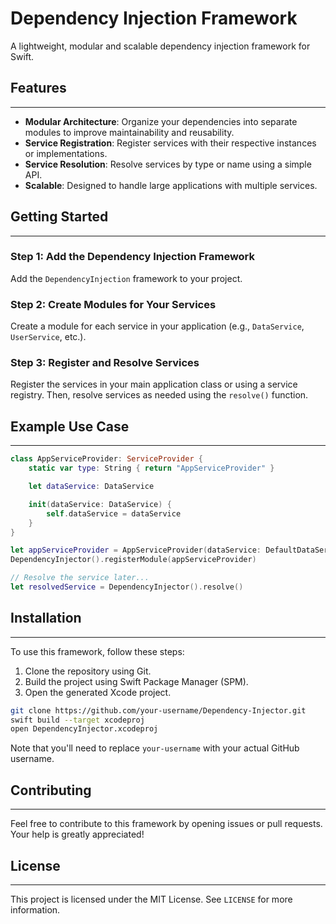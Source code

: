 # Dependency Injection Framework

A lightweight, modular and scalable dependency injection framework for Swift.

## Features
------------

*   **Modular Architecture**: Organize your dependencies into separate modules to improve maintainability and reusability.
*   **Service Registration**: Register services with their respective instances or implementations.
*   **Service Resolution**: Resolve services by type or name using a simple API.
*   **Scalable**: Designed to handle large applications with multiple services.

## Getting Started
-----------------

### Step 1: Add the Dependency Injection Framework

Add the `DependencyInjection` framework to your project.

### Step 2: Create Modules for Your Services

Create a module for each service in your application (e.g., `DataService`, `UserService`, etc.).

### Step 3: Register and Resolve Services

Register the services in your main application class or using a service registry. Then, resolve services as needed using the `resolve()` function.

## Example Use Case
--------------------

```swift
class AppServiceProvider: ServiceProvider {
    static var type: String { return "AppServiceProvider" }

    let dataService: DataService

    init(dataService: DataService) {
        self.dataService = dataService
    }
}

let appServiceProvider = AppServiceProvider(dataService: DefaultDataService())
DependencyInjector().registerModule(appServiceProvider)

// Resolve the service later...
let resolvedService = DependencyInjector().resolve()
```

## Installation
---------------

To use this framework, follow these steps:

1.  Clone the repository using Git.
2.  Build the project using Swift Package Manager (SPM).
3.  Open the generated Xcode project.

```bash
git clone https://github.com/your-username/Dependency-Injector.git
swift build --target xcodeproj
open DependencyInjector.xcodeproj
```

Note that you'll need to replace `your-username` with your actual GitHub username.

## Contributing
---------------

Feel free to contribute to this framework by opening issues or pull requests. Your help is greatly appreciated!

## License
----------

This project is licensed under the MIT License. See `LICENSE` for more information.
